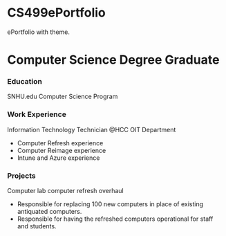 # CS499ePortfolio
ePortfolio with theme.

# Computer Science Degree Graduate

### Education
SNHU.edu Computer Science Program

### Work Experience
Information Technology Technician @HCC OIT Department
- Computer Refresh experience
- Computer Reimage experience
- Intune and Azure experience

### Projects
Computer lab computer refresh overhaul
- Responsible for replacing 100 new computers in place of existing antiquated computers. 
- Responsible for having the refreshed computers operational for staff and students.


